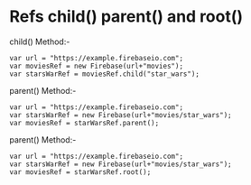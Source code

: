 # Refs child() parent() and root()

child() Method:-

	var url = "https://example.firebaseio.com";
	var moviesRef = new Firebase(url+"movies");
	var starsWarRef = moviesRef.child("star_wars");

parent() Method:-

	var url = "https://example.firebaseio.com";
	var starsWarRef = new Firebase(url+"movies/star_wars");
	var moviesRef = starWarsRef.parent();

parent() Method:-

	var url = "https://example.firebaseio.com";
	var starsWarRef = new Firebase(url+"movies/star_wars");
	var moviesRef = starWarsRef.root();